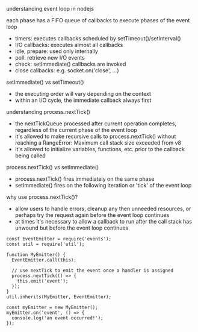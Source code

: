 understanding event loop in nodejs

each phase has a FIFO queue of callbacks to execute
phases of the event loop

* timers: executes callbacks scheduled by setTimeout()/setInterval()
* I/O callbacks: executes almost all callbacks
* idle, prepare: used only internally
* poll: retrieve new I/O events
* check: setImmediate() callbacks are invoked
* close callbacks: e.g. socket.on('close', ...)

setImmediate() vs setTimeout()

* the executing order will vary depending on the context
* within an I/O cycle, the immediate callback always first

understanding process.nextTick()

* the nextTickQueue processed after current operation completes, regardless of the current phase of the event loop
* it's allowed to make recursive calls to process.nextTick() without reaching a RangeError: Maximum call stack size exceeded from v8
* it's allowed to initialize variables, functions, etc. prior to the callback being called

process.nextTick() vs setImmediate()

* process.nextTick() fires immediately on the same phase
* setImmediate() fires on the following iteration or 'tick' of the event loop

why use process.nextTick()?

* allow users to handle errors, cleanup any then unneeded resources, or perhaps try the request again before the event loop continues
* at times it's necessary to allow a callback to run after the call stack has unwound but before the event loop continues

```
const EventEmitter = require('events');
const util = require('util');

function MyEmitter() {
  EventEmitter.call(this);

  // use nextTick to emit the event once a handler is assigned
  process.nextTick(() => {
    this.emit('event');
  });
}
util.inherits(MyEmitter, EventEmitter);

const myEmitter = new MyEmitter();
myEmitter.on('event', () => {
  console.log('an event occurred!');
});
```


